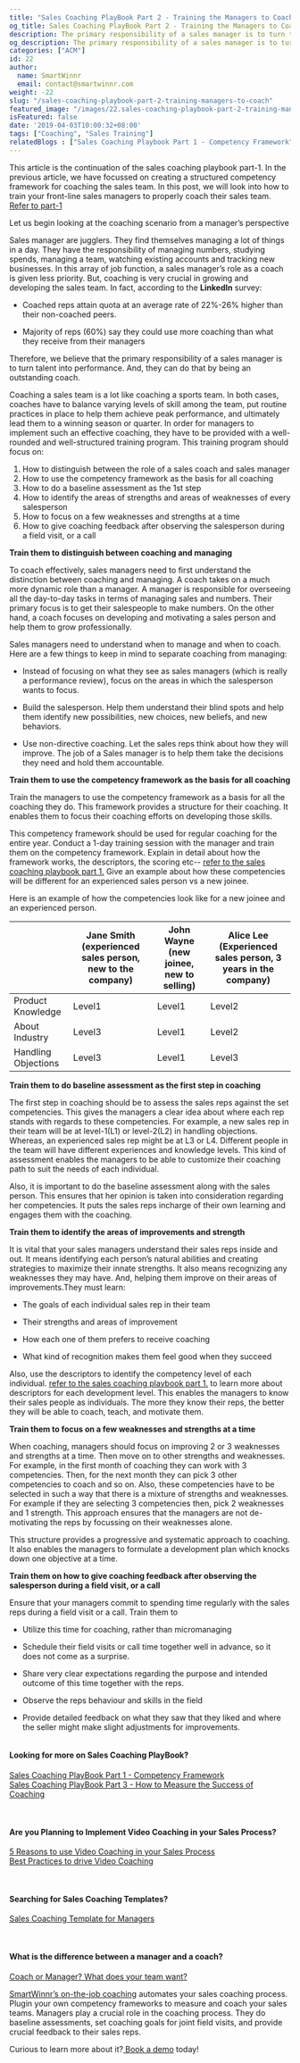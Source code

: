 ```yaml
---
title: "Sales Coaching PlayBook Part 2 - Training the Managers to Coach"
og_title: Sales Coaching PlayBook Part 2 - Training the Managers to Coach
description: The primary responsibility of a sales manager is to turn talent into performance. And, they can do that by being an outstanding coach.
og_description: The primary responsibility of a sales manager is to turn talent into performance. And, they can do that by being an outstanding coach.
categories: ["ACM"]
id: 22
author:
  name: SmartWinnr
  email: contact@smartwinnr.com
weight: -22
slug: "/sales-coaching-playbook-part-2-training-managers-to-coach"
featured_image: "/images/22.sales-coaching-playbook-part-2-training-managers-to-coach.png"
isFeatured: false
date: '2019-04-03T10:00:32+08:00'
tags: ["Coaching", "Sales Training"]
relatedBlogs : ["Sales Coaching Playbook Part 1 - Competency Framework", "Sales Coaching Playbook Part 3- How to Measure Success of Coaching", "5 Reasons to Use Video Coaching in Your Sales Process"]
---
```


This article is the continuation of the sales coaching playbook part-1. In the previous article, we have focussed on creating a structured competency framework for coaching the sales team. In this post, we will look into how to train your front-line sales managers to properly coach their sales team. [Refer to part-1](https://www.smartwinnr.com/post/sales-coaching-playbook-part-1-competency-framework/)

Let us begin looking  at the coaching scenario from a manager’s perspective

Sales manager are jugglers. They find themselves managing a lot of things in a day. They have the responsibility of managing numbers, studying spends, managing a team, watching existing accounts and tracking new businesses. In this array of job function, a sales manager’s role as a coach is given less priority. But, coaching is very crucial in growing and developing the sales team. In fact, according to the **LinkedIn** survey:

* Coached reps attain quota at an average rate of 22%-26% higher than their non-coached peers. 

* Majority of reps (60%) say they could use more coaching than what they receive from their managers

Therefore, we believe that the primary responsibility of a sales manager is to turn talent into performance. And, they can do that by being an outstanding coach.

Coaching a sales team is a lot like coaching a sports team. In both cases, coaches have to balance varying levels of skill among the team, put routine practices in place to help them achieve peak performance, and ultimately lead them to a winning season or quarter. In order for managers to implement such an effective coaching, they have to be provided with a well-rounded and well-structured training program. This training program should focus on:

1. How to distinguish between the role of a sales coach and sales manager
2. How to use the competency framework as the basis for all coaching
3. How to do a baseline assessment as the 1st step
4. How to identify the areas of strengths and areas of weaknesses of every salesperson
5. How to focus on a few weaknesses and strengths at a time
6. How to give coaching feedback after observing the salesperson during a field visit, or a call

**Train them to distinguish between coaching and managing**

To coach effectively, sales managers need to first understand the distinction between coaching and managing. A coach takes on a much more dynamic role than a manager. A manager is responsible for overseeing all the day-to-day tasks in terms of managing sales and numbers. Their primary focus is to get their salespeople to make numbers. On the other hand, a coach focuses on developing and motivating a sales person and help them to grow professionally.

Sales managers need to understand when to manage and when to coach. Here are a few things to keep in mind to separate coaching from managing:

* Instead of focusing on what they see as sales managers (which is really a performance review), focus on the areas in which the salesperson wants to focus. 

* Build the salesperson. Help them understand their blind spots and help them identify new possibilities, new choices, new beliefs, and new behaviors.

* Use non-directive coaching. Let the sales reps think about how they will improve. The job of a Sales manager is to help them take the decisions they need and hold them accountable.

**Train them to use the competency framework as the basis for all coaching**

Train the managers to use the competency framework as a basis for all the coaching they do. This framework provides a structure for their coaching. It enables them to focus their coaching efforts on developing those skills.

This competency framework should be used for regular coaching for the entire year. Conduct a 1-day training session with the manager and train them on the competency framework. Explain in detail about how the framework works, the descriptors, the scoring etc-- [refer to the sales coaching playbook part 1.](https://www.smartwinnr.com/post/sales-coaching-playbook-part-1-competency-framework/) Give an example about how these competencies will be different for an experienced sales person vs a new joinee.

Here is an example of how the competencies look like for a new joinee and an experienced person.

<table class="table-bordered table-striped ml-margin-bottom10">
  <thead class="">
    <tr>
      <th class="padding5"></th>
      <th class="padding5">Jane Smith
(experienced sales person, new to the company)</th>
      <th class="padding5">John Wayne (new joinee, new to selling)</th>
      <th class="padding5">Alice Lee (Experienced sales person, 3 years in the company)</th>
    </tr>
  </thead>
  <tbody class="">
    <tr>
      <td class="padding5">Product Knowledge</td>
      <td class="padding5">Level1</td>
      <td class="padding5">Level1</td>
      <td class="padding5">Level2</td>
    </tr>
    <tr>
      <td class="padding5">About Industry</td>
      <td class="padding5">Level3</td>
      <td class="padding5">Level1</td>
      <td class="padding5">Level2</td>
    </tr>
    <tr>
      <td class="padding5">Handling Objections</td>
      <td class="padding5">Level3</td>
      <td class="padding5">Level1</td>
      <td class="padding5">Level3</td>
    </tr>
  </tbody>
</table>

**Train them to do baseline assessment as the first step in coaching**

The first step in coaching should be to assess the sales reps against the set competencies. This gives the managers a clear idea about where each rep stands with regards to these competencies. For example, a new sales rep in their team will be at level-1(L1) or level-2(L2) in handling objections. Whereas, an experienced sales rep might be at L3 or L4. Different people in the team will have different experiences and knowledge levels. This kind of assessment enables the managers to be able to customize their coaching path to suit the needs of each individual.

Also, it is important to do the baseline assessment along with the sales person. This ensures that her opinion is taken into consideration regarding her competencies. It puts the sales reps incharge of their own learning and engages them with the coaching.

**Train them to identify the areas of improvements and strength**

It is vital that your sales managers understand their sales reps inside and out. It means identifying each person’s natural abilities and creating strategies to maximize their innate strengths. It also means recognizing any weaknesses they may have. And, helping them improve on their areas of improvements.They must learn:

* The goals of each individual sales rep in their team

* Their strengths and areas of improvement

* How each one of them prefers to receive coaching

* What kind of recognition makes them feel good when they succeed

Also, use the descriptors to identify the competency level of each individual. [refer to the sales coaching playbook part 1.](https://www.smartwinnr.com/post/sales-coaching-playbook-part-1-competency-framework/) to learn more about descriptors for each development level. This enables the managers to know their sales people as individuals. The more they know their reps, the better they will be able to coach, teach, and motivate them.

**Train them to focus on a few weaknesses and strengths at a time**

When coaching, managers should focus on improving 2 or 3 weaknesses and strengths at a time.  Then move on to other strengths and weaknesses. For example, in the first month of coaching they can work with 3 competencies. Then, for the next month they can pick 3 other competencies to coach and so on.  Also, these competencies have to be selected in such a way that there is a mixture of strengths and weaknesses. For example if they are selecting 3 competencies then, pick 2 weaknesses and 1 strength. This approach ensures that the managers are not de-motivating the reps by focussing on their weaknesses alone. 

This structure provides a progressive and systematic approach to coaching. It also enables the managers to formulate a development plan which knocks down one objective at a time.

**Train them on how to give coaching feedback after observing the salesperson during a field visit, or a call**

Ensure that your managers commit to spending time regularly with the sales reps during a field visit or a call. Train them to 

* Utilize this time for coaching, rather than micromanaging

* Schedule their field visits or call time together well in advance, so it does not come as a surprise. 

* Share very clear expectations regarding the purpose and intended outcome of this time together with the reps.

* Observe the reps behaviour and skills in the field
* Provide detailed feedback on what they saw that they liked and where the seller might make slight adjustments for improvements.

<img alt="" src="/images/6-things-to-help-managers.png" class="ml_standard_image padding80 ml-padding-top0 ml-padding-bottom0">

<br>

#### **Looking for more on Sales Coaching PlayBook?**

<a href="https://smartwinnr.com/post/sales-coaching-playbook-part-1-competency-framework/" target="_blank">Sales Coaching PlayBook Part 1 - Competency Framework</a><br>
<a href="https://smartwinnr.com/post/sales-coaching-playbook-part-1-competency-framework/" target="_blank">Sales Coaching PlayBook Part 3 - How to Measure the Success of Coaching</a>

<br>

#### **Are you Planning to Implement Video Coaching in your Sales Process?**

<a href="https://smartwinnr.com/post/reasons-to-use-video-coaching-in-your-sales-progress/" target="_blank">5 Reasons to use Video Coaching in your Sales Process</a><br>
<a href="https://www.smartwinnr.com/post/best-practices-to-drive-video-coaching/" target="_blank">Best Practices to drive Video Coaching</a>

<br>

#### **Searching for Sales Coaching Templates?**

<a href="https://smartwinnr.com/post/sales-coaching-template-for-managers/" target="_blank">Sales Coaching Template for Managers</a>

<br>

#### **What is the difference between a manager and a coach?**

<a href="https://www.smartwinnr.com/post/coach-or-manager-what-does-your-team-want/" target="_blank">Coach or Manager? What does your team want?</a><br>

<a href="https://smartwinnr.com/product/sales-coaching/" target="_blank">SmartWinnr’s on-the-job coaching</a> automates your sales coaching process. Plugin your own competency frameworks to measure and coach your sales teams. Managers play a crucial role in the coaching process. They do baseline assessments, set coaching goals for joint field visits, and provide crucial feedback to their sales reps.
<br>

Curious to learn more about it?<a href="https://www.smartwinnr.com/request-demo/" target="_blank"> Book a demo</a> today!
